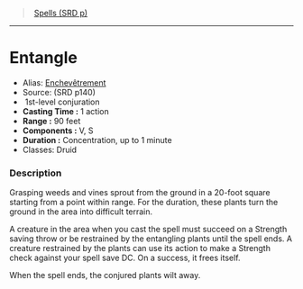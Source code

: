 ﻿> [Spells (SRD p)](srd_spells.md)

---

# Entangle

- Alias: [Enchevêtrement](hd_spells_enchevetrement.md)
- Source: (SRD p140)
-  1st-level conjuration
- **Casting Time :** 1 action
- **Range :** 90 feet
- **Components :** V, S
- **Duration :** Concentration, up to 1 minute
- Classes: Druid

### Description

Grasping weeds and vines sprout from the ground in a 20-foot square starting from a point within range. For the duration, these plants turn the ground in the area into difficult terrain.

A creature in the area when you cast the spell must succeed on a Strength saving throw or be restrained by the entangling plants until the spell ends. A creature restrained by the plants can use its action to make a Strength check against your spell save DC. On a success, it frees itself.

When the spell ends, the conjured plants wilt away.


